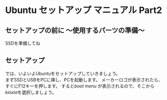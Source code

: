 # Ubuntu セットアップ マニュアル Part2

## セットアップの前に 〜使用するパーツの準備〜
SSDを準備してね

## セットアップ
では、いよいよUbuntuをセットアップしていきましょう。<br>
まずSSDとUSBをPCに挿し、PCを起動します。
メーカーロゴが表示されたら、すぐにF12キーを押します。
すると*boot menu* が表示されるので、そこから*kioxia*を選択しましょう。